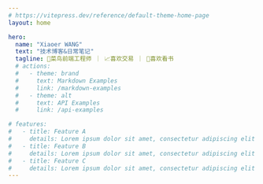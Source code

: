```yaml
---
# https://vitepress.dev/reference/default-theme-home-page
layout: home

hero:
  name: "Xiaoer WANG"
  text: "技术博客&日常笔记"
  tagline: 👩菜鸟前端工程师 ｜ 📈喜欢交易 ｜ 📖喜欢看书
  # actions:
  #   - theme: brand
  #     text: Markdown Examples
  #     link: /markdown-examples
  #   - theme: alt
  #     text: API Examples
  #     link: /api-examples

# features:
#   - title: Feature A
#     details: Lorem ipsum dolor sit amet, consectetur adipiscing elit
#   - title: Feature B
#     details: Lorem ipsum dolor sit amet, consectetur adipiscing elit
#   - title: Feature C
#     details: Lorem ipsum dolor sit amet, consectetur adipiscing elit
---
```


